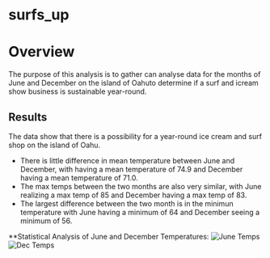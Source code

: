 # surfs_up

# **Overview**

The purpose of this analysis is to gather can analyse data for the months of June and December on the island of Oahuto determine if a surf and icream show business is sustainable year-round.

## **Results**

The data show that there is a possibility for a year-round ice cream and surf shop on the island of Oahu.

- There is little difference in mean temperature between June and December, with having a mean temperature of 74.9 and December having a mean temperature of 71.0.
- The max temps between the two months are also very similar, with June realizing a max temp of 85 and December having a max temp of 83.
- The largest difference between the two month is in the minimun temperature with June having a minimum of 64 and December seeing a minimum of 56.

**Statistical Analysis of June and December Temperatures:
![June Temps](https://user-images.githubusercontent.com/78942457/115974628-0a025080-a52c-11eb-96dc-ee3a08a487b0.PNG) ![Dec Temps](https://user-images.githubusercontent.com/78942457/115974631-0d95d780-a52c-11eb-83c3-1a426905fe51.PNG)

